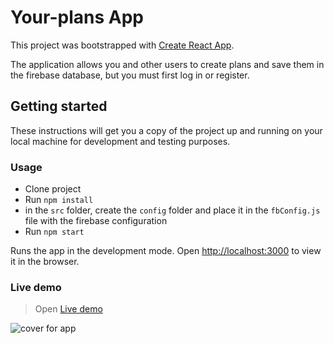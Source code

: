 # Your-plans App

This project was bootstrapped with [Create React App](https://github.com/facebook/create-react-app).

The application allows you and other users to create plans and save them in the firebase database, but you must first log in or register.

## Getting started

These instructions will get you a copy of the project up and running on your local machine for development and testing purposes.

### Usage
* Clone project
* Run `npm install`
* in the `src` folder, create the `config` folder and place it in the `fbConfig.js` file with the firebase configuration
* Run `npm start`

Runs the app in the development mode.
Open [http://localhost:3000](http://localhost:3000) to view it in the browser.

### Live demo

> Open [Live demo](https://your-plans-app.firebaseapp.com/)

![cover for app](https://github.com/Ihor-Onyshchuk/your-plans/blob/master/preview.jpg 'preview')


